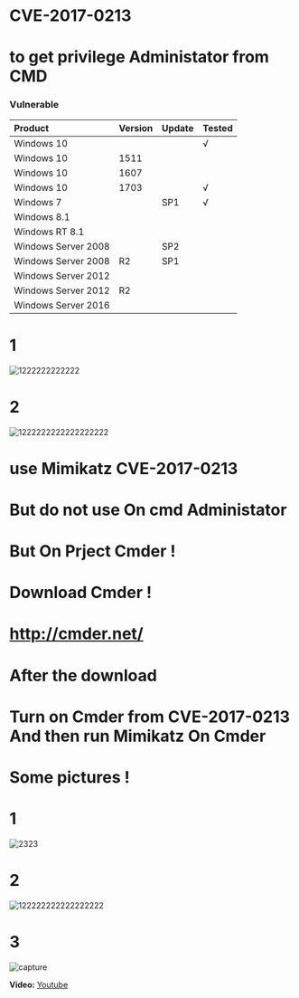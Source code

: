 # CVE-2017-0213
# to get privilege Administator from CMD

### Vulnerable

| Product             | Version | Update | Tested |
| :------------------ | :------ | :----- | :----- |
| Windows 10          |         |        | √      |
| Windows 10          | 1511    |        |        |
| Windows 10          | 1607    |        |        |
| Windows 10          | 1703    |        | √      |
| Windows 7           |         | SP1    | √      |
| Windows 8.1         |         |        |        |
| Windows RT 8.1      |         |        |        |
| Windows Server 2008 |         | SP2    |        |
| Windows Server 2008 | R2      | SP1    |        |
| Windows Server 2012 |         |        |        |
| Windows Server 2012 | R2      |        |        |
| Windows Server 2016 |         |        |        |

# 1

![1222222222222](https://user-images.githubusercontent.com/25440152/26889235-cd0fd188-4bad-11e7-93ae-78109cce187b.PNG)
# 2

![1222222222222222222](https://user-images.githubusercontent.com/25440152/26889237-ce670f06-4bad-11e7-9595-5a8e6e3d5bed.PNG)

# use Mimikatz CVE-2017-0213
# But do not use On cmd Administator 
# But On Prject Cmder !

# Download Cmder !
# http://cmder.net/
# After the download
# Turn on Cmder from CVE-2017-0213 And then run Mimikatz On  Cmder
# Some pictures  !

# 1
![2323](https://user-images.githubusercontent.com/25440152/26889465-917244b6-4bae-11e7-8ab0-f2e8742970f9.PNG)

# 2
![122222222222222222](https://user-images.githubusercontent.com/25440152/26889702-3f5b856a-4baf-11e7-9f29-71eda4b38c84.PNG)

# 3
![capture](https://user-images.githubusercontent.com/25440152/26889863-cd75c162-4baf-11e7-9708-cb370ae4b07a.PNG)

**Video:** [Youtube](https://www.youtube.com/watch?v=Y_lTfhhgppE&t=1s)

